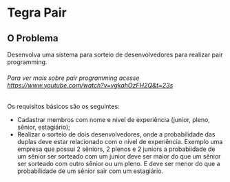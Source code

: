 Tegra Pair
=========

O Problema
----------
Desenvolva uma sistema para sorteio de desenvolvedores para realizar pair programming.

###### Para ver mais sobre pair programming acesse https://www.youtube.com/watch?v=vgkahOzFH2Q&t=23s

Os requisitos básicos são os seguintes:

* Cadastrar membros com nome e nivel de experiência (junior, pleno, sênior, estagiário);
* Realizar o sorteio de dois desenvolvedores, onde a probabilidade das duplas deve estar relacionado com o nível de experiência. Exemplo uma empresa que possui 2 sêniors, 2 plenos e 2 juniors a probabiidade de um sênior ser sorteado com um junior deve ser maior do que um sênior ser sorteado com outro sênior ou um pleno. E deve ser menor do que a probabilidade de um sênior sair com um estagiário.
